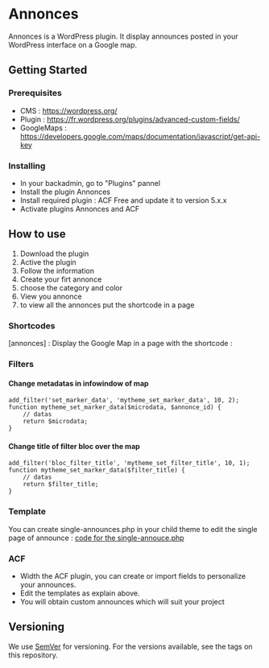 # Annonces

Annonces is a WordPress plugin. It display announces posted in your WordPress interface on a Google map.

## Getting Started
### Prerequisites
- CMS : https://wordpress.org/
- Plugin : https://fr.wordpress.org/plugins/advanced-custom-fields/
- GoogleMaps : https://developers.google.com/maps/documentation/javascript/get-api-key

### Installing
- In your backadmin, go to "Plugins" pannel
- Install the plugin Annonces
- Install required plugin : ACF Free and update it to version 5.x.x
- Activate plugins Annonces and ACF

## How to use
1) Download the plugin
2) Active the plugin
3) Follow the information
4) Create your firt annonce
5) choose the category and color
6) View you annonce
7) to view all the annonces put the shortcode in a page

### Shortcodes
[annonces] : Display the Google Map in a page with the shortcode :

### Filters
#### Change metadatas in infowindow of map
```
add_filter('set_marker_data', 'mytheme_set_marker_data', 10, 2);
function mytheme_set_marker_data($microdata, $annonce_id) {
    // datas
    return $microdata;
}
```
#### Change title of filter bloc over the map
```
add_filter('bloc_filter_title', 'mytheme_set_filter_title', 10, 1);
function mytheme_set_marker_data($filter_title) {
    // datas
    return $filter_title;
}
```
### Template
You can create single-announces.php in your child theme to edit the single page of announce : [code for the single-annouce.php](https://github.com/Eoxia/annonces/blob/master/modules/annonce/view/single-announce.php)

### ACF
- Width the ACF plugin, you can create or import fields to personalize your announces.
- Edit the templates as explain above.
- You will obtain custom announces which will suit your project

## Versioning
We use [SemVer](https://semver.org/) for versioning. For the versions available, see the tags on this repository.

